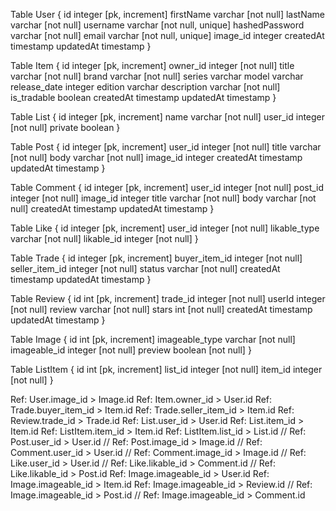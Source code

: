 Table User {
  id integer [pk, increment]
  firstName varchar [not null]
  lastName varchar [not null]
  username varchar [not null, unique]
  hashedPassword varchar [not null]
  email varchar [not null, unique]
  image_id integer
  createdAt timestamp
  updatedAt timestamp
}

Table Item {
  id integer [pk, increment]
  owner_id integer [not null]
  title varchar [not null]
  brand varchar [not null]
  series varchar
  model varchar
  release_date integer
  edition varchar
  description varchar [not null]
  is_tradable boolean
  createdAt timestamp
  updatedAt timestamp
}

Table List {
  id integer [pk, increment]
  name varchar [not null]
  user_id integer [not null]
  private boolean
}

Table Post {
  id integer [pk, increment]
  user_id integer [not null]
  title varchar [not null]
  body varchar [not null]
  image_id integer
  createdAt timestamp
  updatedAt timestamp
}

Table Comment {
  id integer [pk, increment]
  user_id integer [not null]
  post_id integer [not null]
  image_id integer
  title varchar [not null]
  body varchar [not null]
  createdAt timestamp
  updatedAt timestamp
}

Table Like {
  id integer [pk, increment]
  user_id integer [not null]
  likable_type varchar [not null]
  likable_id integer [not null]
}

Table Trade {
  id integer [pk, increment]
  buyer_item_id integer [not null]
  seller_item_id integer [not null]
  status varchar [not null]
  createdAt timestamp
  updatedAt timestamp
}

Table Review {
  id int [pk, increment]
  trade_id integer [not null]
  userId integer [not null]
  review varchar [not null]
  stars int [not null]
  createdAt timestamp
  updatedAt timestamp
}

Table Image {
  id int [pk, increment]
  imageable_type varchar [not null]
  imageable_id integer [not null]
  preview boolean [not null]
}

Table ListItem {
  id int [pk, increment]
  list_id integer [not null]
  item_id integer [not null]
}

Ref: User.image_id > Image.id
Ref: Item.owner_id > User.id
Ref: Trade.buyer_item_id > Item.id
Ref: Trade.seller_item_id > Item.id
Ref: Review.trade_id > Trade.id
Ref: List.user_id > User.id
Ref: List.item_id > Item.id
Ref: ListItem.item_id > Item.id
Ref: ListItem.list_id > List.id
// Ref: Post.user_id > User.id
// Ref: Post.image_id > Image.id
// Ref: Comment.user_id > User.id
// Ref: Comment.image_id > Image.id
// Ref: Like.user_id > User.id
// Ref: Like.likable_id > Comment.id
// Ref: Like.likable_id > Post.id
Ref: Image.imageable_id > User.id
Ref: Image.imageable_id > Item.id
Ref: Image.imageable_id > Review.id
// Ref: Image.imageable_id > Post.id
// Ref: Image.imageable_id > Comment.id
